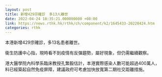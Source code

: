 ```yaml
---
layout: post
title: 新增429宗確診　多13人離世
date: 2022-04-24 18:35:21.000000000 +08:00
link: https://news.rthk.hk/rthk/ch/component/k2/1645433-20220424.htm
categories: rthk
---
```


本港新增429宗確診，多13名患者離世。

衞生防護中心指，現時看不到疫情有反彈趨勢，屬好現象，但仍需繼續觀察。

港大醫學院內科學系臨床教授孔繁毅估計，本港實際感染人數可能超過400萬人，料已經築起自然免疫屏障，建議政府可考慮加快放寬第二期社交距離措施。
